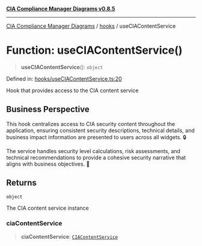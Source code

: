 [**CIA Compliance Manager Diagrams v0.8.5**](../../README.md)

***

[CIA Compliance Manager Diagrams](../../modules.md) / [hooks](../README.md) / useCIAContentService

# Function: useCIAContentService()

> **useCIAContentService**(): `object`

Defined in: [hooks/useCIAContentService.ts:20](https://github.com/Hack23/cia-compliance-manager/blob/b7c3bc9644fb5b9d82b5b184ba290206da25104b/src/hooks/useCIAContentService.ts#L20)

Hook that provides access to the CIA content service

## Business Perspective

This hook centralizes access to CIA security content throughout the application,
ensuring consistent security descriptions, technical details, and business
impact information are presented to users across all widgets. 🔒

The service handles security level calculations, risk assessments, and technical
recommendations to provide a cohesive security narrative that aligns with
business objectives. 💼

## Returns

`object`

The CIA content service instance

### ciaContentService

> **ciaContentService**: [`CIAContentService`](../../services/classes/CIAContentService.md)
